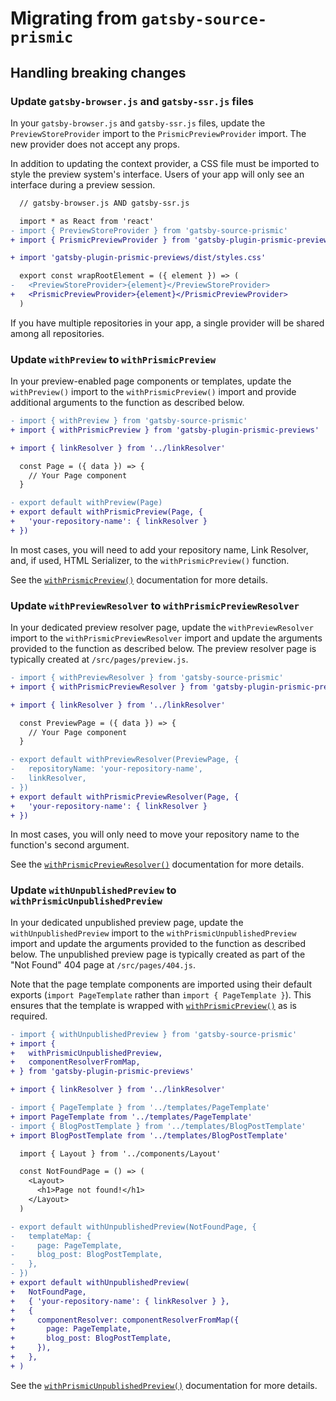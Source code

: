 # Migrating from `gatsby-source-prismic`

## Handling breaking changes

### Update `gatsby-browser.js` and `gatsby-ssr.js` files

In your `gatsby-browser.js` and `gatsby-ssr.js` files, update the
`PreviewStoreProvider` import to the `PrismicPreviewProvider` import. The new
provider does not accept any props.

In addition to updating the context provider, a CSS file must be imported to
style the preview system's interface. Users of your app will only see an
interface during a preview session.

```diff
  // gatsby-browser.js AND gatsby-ssr.js

  import * as React from 'react'
- import { PreviewStoreProvider } from 'gatsby-source-prismic'
+ import { PrismicPreviewProvider } from 'gatsby-plugin-prismic-previews'

+ import 'gatsby-plugin-prismic-previews/dist/styles.css'

  export const wrapRootElement = ({ element }) => (
-   <PreviewStoreProvider>{element}</PreviewStoreProvider>
+   <PrismicPreviewProvider>{element}</PrismicPreviewProvider>
  )
```

If you have multiple repositories in your app, a single provider will be shared
among all repositories.

### Update `withPreview` to `withPrismicPreview`

In your preview-enabled page components or templates, update the `withPreview()`
import to the `withPrismicPreview()` import and provide additional arguments to
the function as described below.

```diff
- import { withPreview } from 'gatsby-source-prismic'
+ import { withPrismicPreview } from 'gatsby-plugin-prismic-previews'

+ import { linkResolver } from '../linkResolver'

  const Page = ({ data }) => {
    // Your Page component
  }

- export default withPreview(Page)
+ export default withPrismicPreview(Page, {
+   'your-repository-name': { linkResolver }
+ })
```

In most cases, you will need to add your repository name, Link Resolver, and, if
used, HTML Serializer, to the `withPrismicPreview()` function.

See the [`withPrismicPreview()`](./api-withPrismicPreview.md) documentation for
more details.

### Update `withPreviewResolver` to `withPrismicPreviewResolver`

In your dedicated preview resolver page, update the `withPreviewResolver` import
to the `withPrismicPreviewResolver` import and update the arguments provided to
the function as described below. The preview resolver page is typically created
at `/src/pages/preview.js`.

```diff
- import { withPreviewResolver } from 'gatsby-source-prismic'
+ import { withPrismicPreviewResolver } from 'gatsby-plugin-prismic-previews'

+ import { linkResolver } from '../linkResolver'

  const PreviewPage = ({ data }) => {
    // Your Page component
  }

- export default withPreviewResolver(PreviewPage, {
-   repositoryName: 'your-repository-name',
-   linkResolver,
- })
+ export default withPrismicPreviewResolver(Page, {
+   'your-repository-name': { linkResolver }
+ })
```

In most cases, you will only need to move your repository name to the function's
second argument.

See the [`withPrismicPreviewResolver()`](./api-withPrismicPreviewResolver.md)
documentation for more details.

### Update `withUnpublishedPreview` to `withPrismicUnpublishedPreview`

In your dedicated unpublished preview page, update the `withUnpublishedPreview`
import to the `withPrismicUnpublishedPreview` import and update the arguments
provided to the function as described below. The unpublished preview page is
typically created as part of the "Not Found" 404 page at `/src/pages/404.js`.

Note that the page template components are imported using their default exports
(`import PageTemplate` rather than `import { PageTemplate }`). This ensures that
the template is wrapped with
[`withPrismicPreview()`](./api-withPrismicPreview.md) as is required.

```diff
- import { withUnpublishedPreview } from 'gatsby-source-prismic'
+ import {
+   withPrismicUnpublishedPreview,
+   componentResolverFromMap,
+ } from 'gatsby-plugin-prismic-previews'

+ import { linkResolver } from '../linkResolver'

- import { PageTemplate } from '../templates/PageTemplate'
+ import PageTemplate from '../templates/PageTemplate'
- import { BlogPostTemplate } from '../templates/BlogPostTemplate'
+ import BlogPostTemplate from '../templates/BlogPostTemplate'

  import { Layout } from '../components/Layout'

  const NotFoundPage = () => (
    <Layout>
      <h1>Page not found!</h1>
    </Layout>
  )

- export default withUnpublishedPreview(NotFoundPage, {
-   templateMap: {
-     page: PageTemplate,
-     blog_post: BlogPostTemplate,
-   },
- })
+ export default withUnpublishedPreview(
+   NotFoundPage,
+   { 'your-repository-name': { linkResolver } },
+   {
+     componentResolver: componentResolverFromMap({
+       page: PageTemplate,
+       blog_post: BlogPostTemplate,
+     }),
+   },
+ )
```

See the
[`withPrismicUnpublishedPreview()`](./api-withPrismicUnpublishedPreview.md)
documentation for more details.

